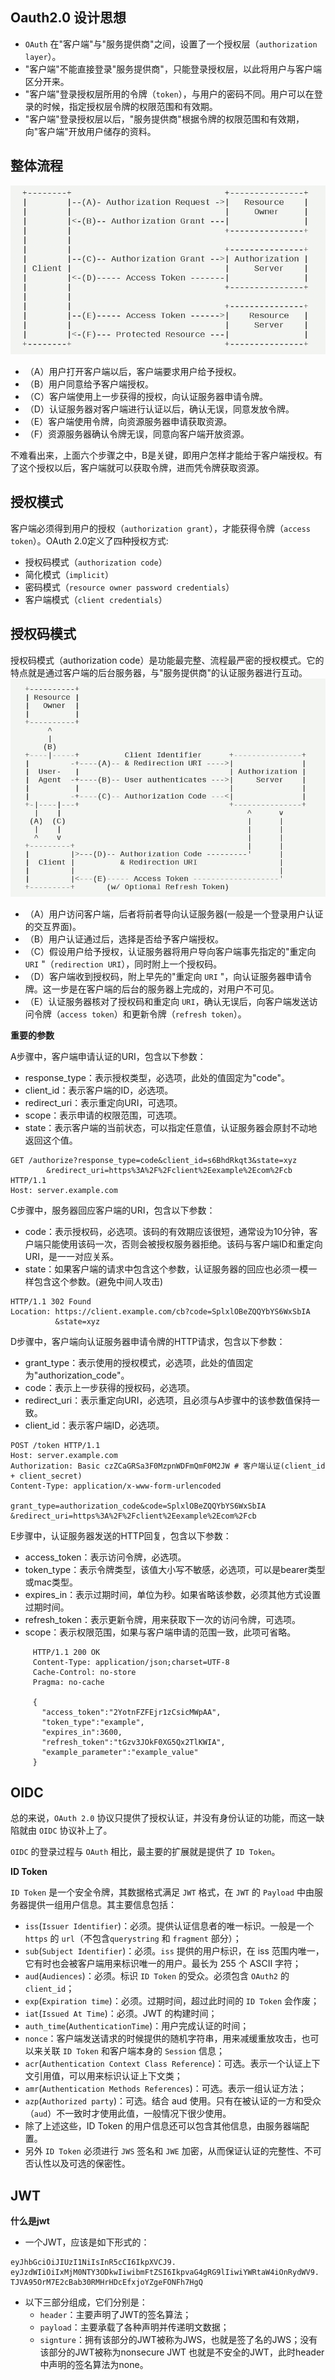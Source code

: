 ## Oauth2.0 设计思想 
- `OAuth` 在"客户端"与"服务提供商"之间，设置了一个授权层（`authorization layer`）。
- "客户端"不能直接登录"服务提供商"，只能登录授权层，以此将用户与客户端区分开来。
- "客户端"登录授权层所用的令牌（`token`），与用户的密码不同。用户可以在登录的时候，指定授权层令牌的权限范围和有效期。
- "客户端"登录授权层以后，"服务提供商"根据令牌的权限范围和有效期，向"客户端"开放用户储存的资料。

## 整体流程
![oauth_flow](https://github.com/com-wushuang/goBasic/blob/main/image/oauth_flow.png)
- （A）用户打开客户端以后，客户端要求用户给予授权。
- （B）用户同意给予客户端授权。
- （C）客户端使用上一步获得的授权，向认证服务器申请令牌。
- （D）认证服务器对客户端进行认证以后，确认无误，同意发放令牌。
- （E）客户端使用令牌，向资源服务器申请获取资源。
- （F）资源服务器确认令牌无误，同意向客户端开放资源。

不难看出来，上面六个步骤之中，B是关键，即用户怎样才能给于客户端授权。有了这个授权以后，客户端就可以获取令牌，进而凭令牌获取资源。

## 授权模式
客户端必须得到用户的授权（`authorization grant`），才能获得令牌（`access token`）。OAuth 2.0定义了四种授权方式:
- 授权码模式（`authorization code`）
- 简化模式（`implicit`）
- 密码模式（`resource owner password credentials`）
- 客户端模式（`client credentials`）

## 授权码模式
授权码模式（authorization code）是功能最完整、流程最严密的授权模式。它的特点就是通过客户端的后台服务器，与"服务提供商"的认证服务器进行互动。
![authorization_code](https://github.com/com-wushuang/goBasic/blob/main/image/authorization_code.png)
- （A）用户访问客户端，后者将前者导向认证服务器(一般是一个登录用户认证的交互界面)。
- （B）用户认证通过后，选择是否给予客户端授权。
- （C）假设用户给予授权，认证服务器将用户导向客户端事先指定的"重定向 `URI` "（`redirection URI`），同时附上一个授权码。
- （D）客户端收到授权码，附上早先的"重定向 `URI` "，向认证服务器申请令牌。这一步是在客户端的后台的服务器上完成的，对用户不可见。
- （E）认证服务器核对了授权码和重定向 `URI`，确认无误后，向客户端发送访问令牌（`access token`）和更新令牌（`refresh token`）。

**重要的参数**

A步骤中，客户端申请认证的URI，包含以下参数：
- response_type：表示授权类型，必选项，此处的值固定为"code"。
- client_id：表示客户端的ID，必选项。
- redirect_uri：表示重定向URI，可选项。
- scope：表示申请的权限范围，可选项。
- state：表示客户端的当前状态，可以指定任意值，认证服务器会原封不动地返回这个值。
```http request
GET /authorize?response_type=code&client_id=s6BhdRkqt3&state=xyz
        &redirect_uri=https%3A%2F%2Fclient%2Eexample%2Ecom%2Fcb HTTP/1.1
Host: server.example.com
```
C步骤中，服务器回应客户端的URI，包含以下参数：
- code：表示授权码，必选项。该码的有效期应该很短，通常设为10分钟，客户端只能使用该码一次，否则会被授权服务器拒绝。该码与客户端ID和重定向URI，是一一对应关系。
- state：如果客户端的请求中包含这个参数，认证服务器的回应也必须一模一样包含这个参数。(避免中间人攻击)
```http request
HTTP/1.1 302 Found
Location: https://client.example.com/cb?code=SplxlOBeZQQYbYS6WxSbIA
          &state=xyz
```
D步骤中，客户端向认证服务器申请令牌的HTTP请求，包含以下参数：
- grant_type：表示使用的授权模式，必选项，此处的值固定为"authorization_code"。
- code：表示上一步获得的授权码，必选项。
- redirect_uri：表示重定向URI，必选项，且必须与A步骤中的该参数值保持一致。
- client_id：表示客户端ID，必选项。
```http request
POST /token HTTP/1.1
Host: server.example.com
Authorization: Basic czZCaGRSa3F0MzpnWDFmQmF0M2JW # 客户端认证(client_id + client_secret)
Content-Type: application/x-www-form-urlencoded

grant_type=authorization_code&code=SplxlOBeZQQYbYS6WxSbIA
&redirect_uri=https%3A%2F%2Fclient%2Eexample%2Ecom%2Fcb
```

E步骤中，认证服务器发送的HTTP回复，包含以下参数：
- access_token：表示访问令牌，必选项。
- token_type：表示令牌类型，该值大小写不敏感，必选项，可以是bearer类型或mac类型。
- expires_in：表示过期时间，单位为秒。如果省略该参数，必须其他方式设置过期时间。
- refresh_token：表示更新令牌，用来获取下一次的访问令牌，可选项。
- scope：表示权限范围，如果与客户端申请的范围一致，此项可省略。
```http request
     HTTP/1.1 200 OK
     Content-Type: application/json;charset=UTF-8
     Cache-Control: no-store
     Pragma: no-cache

     {
       "access_token":"2YotnFZFEjr1zCsicMWpAA",
       "token_type":"example",
       "expires_in":3600,
       "refresh_token":"tGzv3JOkF0XG5Qx2TlKWIA",
       "example_parameter":"example_value"
     }
```

## OIDC
总的来说，`OAuth 2.0` 协议只提供了授权认证，并没有身份认证的功能，而这一缺陷就由 `OIDC` 协议补上了。

`OIDC` 的登录过程与 `OAuth` 相比，最主要的扩展就是提供了 `ID Token`。

**ID Token**

`ID Token` 是一个安全令牌，其数据格式满足 `JWT` 格式，在 `JWT` 的 `Payload` 中由服务器提供一组用户信息。其主要信息包括：
- `iss`(`Issuer Identifier`)：必须。提供认证信息者的唯一标识。一般是一个 `https` 的 `url`（不包含`querystring` 和 `fragment` 部分）；
- `sub`(`Subject Identifier`)：必须。`iss` 提供的用户标识，在 iss 范围内唯一，它有时也会被客户端用来标识唯一的用户。最长为 255 个 ASCII 字符；
- `aud`(`Audiences`)：必须。标识 `ID Token` 的受众。必须包含 `OAuth2` 的 `client_id`；
- `exp`(`Expiration time`)：必须。过期时间，超过此时间的 `ID Token` 会作废；
- `iat`(`Issued At Time`)：必须。JWT 的构建时间；
- `auth_time`(`AuthenticationTime`)：用户完成认证的时间；
- `nonce`：客户端发送请求的时候提供的随机字符串，用来减缓重放攻击，也可以来关联 `ID Token` 和客户端本身的 `Session` 信息；
- `acr`(`Authentication Context Class Reference`)：可选。表示一个认证上下文引用值，可以用来标识认证上下文类；
- `amr`(`Authentication Methods References`)：可选。表示一组认证方法；
- `azp`(`Authorized party`)：可选。结合 aud 使用。只有在被认证的一方和受众（`aud`）不一致时才使用此值，一般情况下很少使用。
- 除了上述这些，ID Token 的用户信息还可以包含其他信息，由服务器端配置。
- 另外 `ID Token` 必须进行 `JWS` 签名和 `JWE` 加密，从而保证认证的完整性、不可否认性以及可选的保密性。

## JWT
**什么是jwt**
- 一个JWT，应该是如下形式的：
```shell
eyJhbGciOiJIUzI1NiIsInR5cCI6IkpXVCJ9.  
eyJzdWIiOiIxMjM0NTY3ODkwIiwibmFtZSI6IkpvaG4gRG9lIiwiYWRtaW4iOnRydWV9.  
TJVA95OrM7E2cBab30RMHrHDcEfxjoYZgeFONFh7HgQ 
```
- 以下三部分组成，它们分别是：
  - `header`：主要声明了JWT的签名算法；
  - `payload`：主要承载了各种声明并传递明文数据；
  - `signture`：拥有该部分的JWT被称为JWS，也就是签了名的JWS；没有该部分的JWT被称为nonsecure JWT 也就是不安全的JWT，此时header中声明的签名算法为none。



